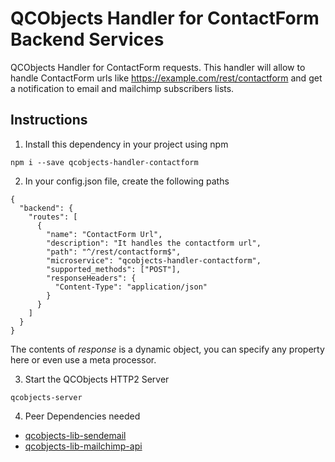 # QCObjects Handler for ContactForm Backend Services

QCObjects Handler for ContactForm requests. This handler will allow to handle ContactForm urls
like https://example.com/rest/contactform
and get a notification to email and mailchimp subscribers lists.

## Instructions

1. Install this dependency in your project using npm

```shell
npm i --save qcobjects-handler-contactform
```

2. In your config.json file, create the following paths

```shell
{
  "backend": {
    "routes": [
      {
        "name": "ContactForm Url",
        "description": "It handles the contactform url",
        "path": "^/rest/contactform$",
        "microservice": "qcobjects-handler-contactform",
        "supported_methods": ["POST"],
        "responseHeaders": {
          "Content-Type": "application/json"
        }
      }
    ]
  }
}
```

The contents of *response* is a dynamic object, you can specify any property here
or even use a meta processor.

3. Start the QCObjects HTTP2 Server

```shell
qcobjects-server
```

4. Peer Dependencies needed

- [qcobjects-lib-sendemail](https://www.npmjs.com/package/qcobjects-lib-sendemail)
- [qcobjects-lib-mailchimp-api](https://www.npmjs.com/package/qcobjects-lib-mailchimp-api)